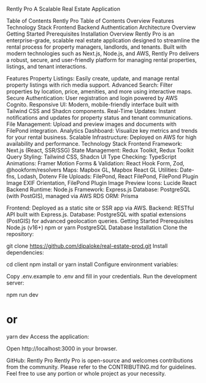 Rently Pro
A Scalable Real Estate Application

Table of Contents
Rently Pro
Table of Contents
Overview
Features
Technology Stack
Frontend
Backend
Authentication
Architecture Overview
Getting Started
Prerequisites
Installation
Overview
Rently Pro is an enterprise-grade, scalable real estate application designed to streamline the rental process for property managers, landlords, and tenants. Built with modern technologies such as Next.js, Node.js, and AWS, Rently Pro delivers a robust, secure, and user-friendly platform for managing rental properties, listings, and tenant interactions.

Features
Property Listings: Easily create, update, and manage rental property listings with rich media support.
Advanced Search: Filter properties by location, price, amenities, and more using interactive maps.
Secure Authentication: User registration and login powered by AWS Cognito.
Responsive UI: Modern, mobile-friendly interface built with Tailwind CSS and Shadcn components.
Real-Time Updates: Instant notifications and updates for property status and tenant communications.
File Management: Upload and preview images and documents with FilePond integration.
Analytics Dashboard: Visualize key metrics and trends for your rental business.
Scalable Infrastructure: Deployed on AWS for high availability and performance.
Technology Stack
Frontend
Framework: Next.js (React, SSR/SSG)
State Management: Redux Toolkit, Redux Toolkit Query
Styling: Tailwind CSS, Shadcn UI
Type Checking: TypeScript
Animations: Framer Motion
Forms & Validation: React Hook Form, Zod, @hookform/resolvers
Maps: Mapbox GL, Mapbox React GL
Utilities: Date-fns, Lodash, Dotenv
File Uploads: FilePond, React FilePond, FilePond Plugin Image EXIF Orientation, FilePond Plugin Image Preview
Icons: Lucide React
Backend
Runtime: Node.js
Framework: Express.js
Database: PostgreSQL (with PostGIS), managed via AWS RDS
ORM: Prisma

Frontend: Deployed as a static site or SSR app via AWS.
Backend: RESTful API built with Express.js.
Database: PostgreSQL with spatial extensions (PostGIS) for advanced geolocation queries.
Getting Started
Prerequisites
Node.js (v16+)
npm or yarn
PostgreSQL Database
Installation
Clone the repository:

git clone https://github.com/dipaloke/real-estate-prod.git
Install dependencies:

 cd client
 npm install
 or
 yarn install
Configure environment variables:

Copy .env.example to .env and fill in your credentials.
Run the development server:

npm run dev
# or
yarn dev
Access the application:

Open http://localhost:3000 in your browser.

GitHub: Rently Pro
Rently Pro is open-source and welcomes contributions from the community. Please refer to the CONTRIBUTING.md for guidelines. Feel free to use any portion or whole project as your necessity.
